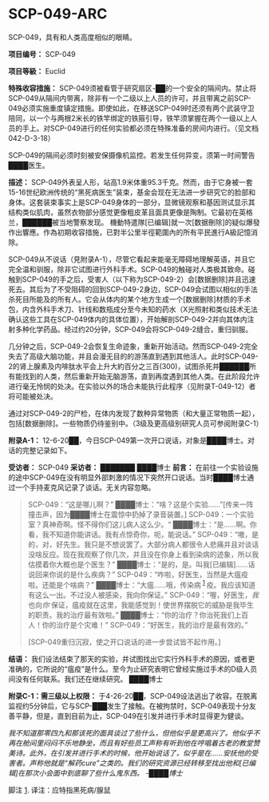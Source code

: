 # SCP-049-ARC
                        




SCP-049，具有和人类高度相似的眼睛。



**项目编号：** SCP-049

**项目等級：** Euclid

**特殊收容措施：** SCP-049须被看管于研究扇区-██的一个安全的隔间内。禁止将SCP-049从隔间内带离，除非有一个二级以上人员的许可，并且带离之前SCP-049必须实施重度镇定措施。即使如此，在移送SCP-049时还须有两个武装守卫陪同，以一个与两根2米长的铁竿绑定的铁箍引导，铁竿须掌握在两个一级以上人员的手上。对SCP-049进行的任何实验都必须在特殊准备的房间内进行。（见文档042-D-3-18）

SCP-049的隔间必须时刻被安保摄像机监控。若发生任何异变，须第一时间警告████医生。

**描述：** SCP-049外表呈人形，站高1.9米体重95.3千克。然而，由于它身被一套15-16世纪欧洲传统的“黑死病医生”装束，基金会现在无法进一步研究它的脸部和身体。这套装束事实上是SCP-049身体的一部分，显微镜观察和基因测试显示其结构类似肌肉，虽然衣物部分感觉更像粗皮革且面具更像是陶制。它最初在英格兰，██████被当地警察发现。 機動特遣隊[已编辑]就一次[数据刪除]的疑似爆發作出響應。作為初期收容措施，已對半公里半徑範圍內的所有平民進行A級記憶消除。

SCP-049从不说话（見附录A-1），尽管它看起来能毫无障碍地理解英语，并且它完全温和驯服，除非它试图进行外科手术。SCP-049的触碰对人类极其致命。碰触到SCP-049的手之后，受害人（以下称为SCP-049-2）会[数据删除]并且迅速死去。其后为了不受阻碍的回到SCP-049-2身边，SCP-049会试图以相似的手法杀死目所能及的所有人。它会从体内的某个地方生成一个[数据删除]材质的手术包，内含外科手术刀、针线和数瓶成分至今未知的药水（X光照射和类似技术无法确认这些工具在SCP-049体内的具体位置），开始解剖SCP-049-2并向其体内注射多种化学药品。经过约20分钟，SCP-049会将SCP-049-2缝合，重归驯服。

几分钟之后，SCP-049-2会恢复生命迹象，重新开始活动。然而SCP-049-2完全失去了高级大脑功能，并且会漫无目的的游荡直到遇到其他活人。此时SCP-049-2的肾上腺素及内啡肽水平会上升大約百分之三百(300)，试图杀死并██████所有能找到的人类，然后重新开始无脑游荡，直到再度遇到其他人类。在此阶段允许进行毫无怜悯的处决。在实验以外的场合未能执行此程序（见附录T-049-12）者将可能被处决。

通过对SCP-049-2的尸检，在体内发现了数种异常物质（和大量正常物质一起），包括[数据删除]。一些物质仍待鉴别中。（3级及更高级别研究人员可参阅附录C-1）

**附录A-1：** 12-6-20██，今日SCP-049第一次开口说话，对象是████博士。对话的完整记录如下。

**受访者：**  SCP-049
**采访者：** ███████ ████博士
**前言：** 在前往一个实验设施的途中SCP-049在没有明显外部刺激的情况下突然开口说话。当时████博士通过一个手持麦克风记录了谈话。无关内容忽略。


> SCP-049：“这是哪儿啊？”
████博士：“啥？这是个实验……”[传来一阵撞击声，因为████博士在震惊中扔掉了录音装置。]
SCP-049：一个实验室？真神奇啊。怪不得你们这儿病人这么少。“
████博士：“是……啊。你看，我不知道你能讲话。我有点惊奇你，呃，能说话。”
SCP-049：“嗷，是的，对，好先生。我只是不想说罢了。大部分病人都很令人悲痛并且对谈话没啥反应。现在我观察了你几次，并且没在你身上看到染病的迹象，所以我估摸着你大概也是个医生？”
████博士：“是的，是。叫我[已编辑]……话说回来你说的是什么疾病？”
SCP-049：“咋啦，好医生，当然是大瘟疫啦。还能是个啥病？”
████博士：“大瘟……哦，传染病<sup class='footnoteref'>
 <a shape='rect' class='footnoteref' id='footnoteref-1' href='javascript:;' onclick='WIKIDOT.page.utils.scrollToReference(&apos;footnote-1&apos;)'>1</a>
</sup>疫。我应该知道有这么一出。不过没人被感染，我向你保证。”
SCP-049：“喔，好医生，*我* 也向*你* 保证，瘟疫就在这里，我能感觉到！使世界摆脱它的威胁是我毕生的职责。我的治疗最有效啦。”
████博士：“你的治疗？你治死我们上百人！你的治疗是个灾难！”
SCP-049：“好医生，我的治疗是最有效的。”
> 
> [SCP-049重归沉寂，使之开口说话的进一步尝试皆不起作用。]
> 

**结语：** 我们设法结束了那天的实验，并试图找出它实行外科手术的原因，或者更准确的，它所说的“瘟疫”是什么。至今为止研究表明它曾经实施过手术的D级人员间没有任何联系。我们还在继续研究。
████博士

**附录C-1：需三级以上权限：** 于4-26-20██，SCP-049设法逃出了收容。在脱离监视约5分钟后，它与SCP-███发生了接触。在被拘禁时，SCP-049表现十分友善平静，但是，直到目前为止，SCP-049在引发并进行手术时显得更为健谈。

*我不知道那零四九和那该死的面具谈过了些什么，但他似乎是更高兴了。他似乎不再在舱间里闷闷不乐地静坐，而且有好些员工声称有听到他在哼唱着古老的教堂赞美诗。此外，在引发并进行手术的时候，他开始说话了，似乎是在……安抚他的受害者。声称他就是“解药cure”之类的。我们的研究资源已经转移至找出他和[已编辑]在那次小会面中到底聊了些什么鬼东西。 -████博士* 



脚注
<a shape='rect' href='javascript:;' onclick='WIKIDOT.page.utils.scrollToReference(&apos;footnoteref-1&apos;)'>1</a>. 译注：应特指黑死病/腺鼠


                    